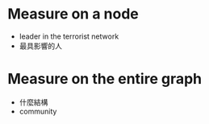 # Measure on a node
- leader in the terrorist network
- 最具影響的人

# Measure on the entire graph
- 什麼結構
- community
